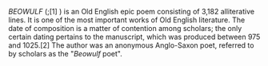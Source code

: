 _BEOWULF_ (;[1] ) is an Old English epic poem consisting of 3,182 alliterative lines. It is one of the most important works of Old English literature. The date of composition is a matter of contention among scholars; the only certain dating pertains to the manuscript, which was produced between 975 and 1025.[2] The author was an anonymous Anglo-Saxon poet, referred to by scholars as the "_Beowulf_ poet".
